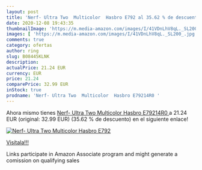 ```yaml
---
layout: post
title: 'Nerf- Ultra Two  Multicolor  Hasbro E792 al 35.62 % de descuento'
date: 2020-12-08 19:43:35
thumbnailImage: 'https://m.media-amazon.com/images/I/41VDnLhV8qL._SL200_.jpg'
images: [ 'https://m.media-amazon.com/images/I/41VDnLhV8qL._SL200_.jpg' ]
comments: true
category: ofertas
author: ring
slug: B08445KLNK
description:
actualPrice: 21.24 EUR
currency: EUR
price: 21.24
comparePrice: 32.99 EUR
inStock: true
prodname: 'Nerf- Ultra Two  Multicolor  Hasbro E79214R0 '
---
```


Ahora mismo tienes [Nerf- Ultra Two  Multicolor  Hasbro E79214R0 ](https://www.amazon.es/dp/B08445KLNK/?tag=tolees-21) a 21.24 EUR (original: 32.99 EUR) (35.62 %  de descuento) en el siguiente enlace!

[![Nerf- Ultra Two  Multicolor  Hasbro E792](https://m.media-amazon.com/images/I/41VDnLhV8qL._SL200_.jpg)](https://www.amazon.es/dp/B08445KLNK/?tag=tolees-21)

[Visítala!!!](https://www.amazon.es/dp/B08445KLNK/?tag=tolees-21)

Links participate in Amazon Associate program and might generate a comission on qualifying sales
